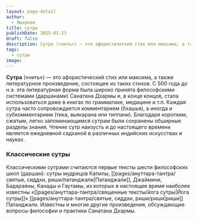 ```yaml
---
layout: page-detail
author:
  - Яшодеви
title: сутры
publishDate: 2025-01-23
draft: false
description: Сутра («нить») — это афористический стих или максима, а также литературное произведение, состоящее из таких стихов.
tags:
  - сутры
image:
---
```

**Сутра** («нить») — это афористический стих или максима, а также литературное произведение, состоящее из таких стихов. С 500 года до н.э. эта литературная форма была широко принята философскими системами (даршанами) Санатана Дхармы и, в конце концов, стала использоваться даже в книгах по грамматике, медицине и т.п. Каждая сутра часто сопровождается комментарием (бхашья), а иногда и субкомментарием (тика, вьякарана или типпани). Благодаря коротким, сжатым, легко запоминающимся сутрам были сохранены обширные разделы знания. Чтение сутр наизусть и до настоящего времени является ежедневной садханой в различных индийских искусствах и науках.

### Классические сутры

Классическими сутрами считаются первые тексты шести философских школ (даршан): сутры мудрецов Капилы, [[pages/ануттара-тантра/святые, сиддхи, риши/патанджали|Патанджали]], Джаймини, Бадараяны, Канады и Гаутамы, из которых в настоящее время наиболее известны «[[pages/ануттара-тантра/священные тексты/йога сутры|Йога сутры]]» [[pages/ануттара-тантра/святые, сиддхи, риши/риши|риши]] Патанджали. Известны и многие другие произведения, обсуждающие вопросы философии и практики Санатана Дхармы.
